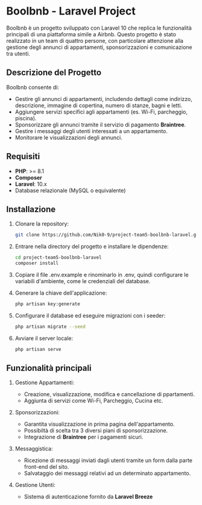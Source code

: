 # Boolbnb - Laravel Project

Boolbnb è un progetto sviluppato con Laravel 10 che replica le funzionalità principali di una piattaforma simile a Airbnb. Questo progetto è stato realizzato in un team di quattro persone, con particolare attenzione alla gestione degli annunci di appartamenti, sponsorizzazioni e comunicazione tra utenti.

## Descrizione del Progetto

Boolbnb consente di:

- Gestire gli annunci di appartamenti, includendo dettagli come indirizzo, descrizione, immagine di copertina, numero di stanze, bagni e letti.
- Aggiungere servizi specifici agli appartamenti (es. Wi-Fi, parcheggio, piscina).
- Sponsorizzare gli annunci tramite il servizio di pagamento **Braintree**.
- Gestire i messaggi degli utenti interessati a un appartamento.
- Monitorare le visualizzazioni degli annunci.

## Requisiti

- **PHP**: >= 8.1
- **Composer**
- **Laravel**: 10.x
- Database relazionale (MySQL o equivalente)

## Installazione

1. Clonare la repository:

   ```bash
   git clone https://github.com/Nik0-9/project-team5-boolbnb-laravel.git
   ```

2. Entrare nella directory del progetto e installare le dipendenze:

   ```bash
   cd project-team5-boolbnb-laravel
   composer install
   ```

3. Copiare il file .env.example e rinominarlo in .env, quindi configurare le variabili d'ambiente, come le credenziali del database.

4. Generare la chiave dell'applicazione:

   ```bash
   php artisan key:generate
   ```

5. Configurare il database ed eseguire migrazioni con i seeder:

   ```bash
   php artisan migrate --seed
   ```

6. Avviare il server locale:

   ```bash
   php artisan serve
   ```

## Funzionalità principali

1. Gestione Appartamenti:
   - Creazione, visualizzazione, modifica e cancellazione di ppartamenti.
   - Aggiunta di servizi come Wi-Fi, Parcheggio, Cucina etc.

2. Sponsorizzazioni:
   - Garantita visualizzazione in prima pagina dell'appartamento.
   - Possibiltà di scelta tra 3 diversi piani di sponsorizzazione.
   - Integrazione di **Braintree** per i pagamenti sicuri.

3. Messaggistica:
   - Ricezione di messaggi inviati dagli utenti tramite un form dalla parte front-end del sito.
   - Salvataggio dei messaggi relativi ad un determinato appartamento.

4. Gestione Utenti:
   - Sistema di autenticazione fornito da **Laravel Breeze**   
